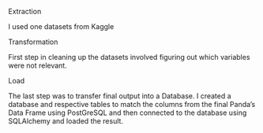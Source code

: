 Extraction

I  used one datasets from  Kaggle


Transformation

First step in cleaning up the datasets involved figuring out which variables were not relevant.

Load

The last step was to transfer final output into a Database. I created a database and respective tables to match the columns from the final Panda’s Data Frame using PostGreSQL and then connected to the database using SQLAlchemy and loaded the result.
